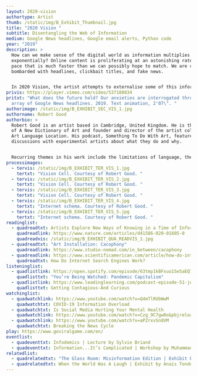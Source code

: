 ```yaml
---
layout: 2020-vision
authortype: Artist
thumb: /static/img/B_Exhibit_Thumbnail.jpg
title: "2020 Vision "
subtitle: Disentangling the Web of Information
medium: Google News headlines, Google email alerts, Python code
year: "2019"
description: >
  How can we make sense of the digital world as information multiplies
  exponentially? Online content is proliferating at an astonishing rate, at a
  pace that is much faster than we can possibly hope to match. We are constantly
  bombarded with headlines, clickbait titles, and fake news. 


  In 2020 Vision, the artist attempts to externalise some of this information using animations of various headlines, which reflect back a sense of anxiety as we are bombarded with questions, some trivial and some vitally important. These animations grow on the screen like a virus in a Petri dish before gradually receding again. 
privis: https://player.vimeo.com/video/537188834
pritxt: "What does the future hold? Our anxieties are interrogated through an
  array of Google News headlines. 2019. Text animation, 2'07\". "
authorimage: /static/img/B_EXHIBIT_SEC_VIS_1.jpg
authorname: Robert Good
authorbio: >
  Robert Good is an artist based in Cambridge, United Kingdom. He is the editor
  of A New Dictionary of Art and founder and director of the artist collective
  Art Language Location. His podcast, Something To Do With Art, features
  discussions with experimental artists about what they do and why.


  Recurring themes in his work include the limitations of language, the problems of knowledge, and the transition from analogue to digital. He has an ongoing interest in the astronomical sublime. His previous works include 3000 definitions of “Art” for A New Dictionary of Art and 13,000 news headlines for BREAKING. Future projects include Dr Good Investigates... What Is Reality? at Science Gallery Rotterdam in November 2020, and Bookworks at UWE, Bristol in 2021.
processimages:
  - tervis: /static/img/B_EXHIBIT_TER_VIS_1.jpg
    tertxt: "Vision Cell. Courtesy of Robert Good. "
  - tervis: /static/img/B_EXHIBIT_TER_VIS_2.jpg
    tertxt: "Vision Cell. Courtesy of Robert Good. "
  - tervis: /static/img/B_EXHIBIT_TER_VIS_3.jpg
    tertxt: "Vision Cell. Courtesy of Robert Good. "
  - tervis: /static/img/B_EXHIBIT_TER_VIS_4.jpg
    tertxt: "Internet schema. Courtesy of Robert Good. "
  - tervis: /static/img/B_EXHIBIT_TER_VIS_5.jpg
    tertxt: "Internet schema. Courtesy of Robert Good. "
readinglist:
  - quadreadtxt: Artists Explore New Ways of Knowing in a Time of Information Overload
    quadreadlink: https://www.nature.com/articles/d41586-020-01605-0
    quadreadvis: /static/img/B_EXHIBIT_QUA_READVIS_1.jpg
  - quadreadtxt: "Art Installation: Cacophony"
    quadreadlink: https://www.studio-nomad.com/in_between/cacophony
  - quadreadlink: https://www.scientificamerican.com/article/how-do-internet-search-en/
    quadreadtxt: How Do Internet Search Engines Work?
listeninglist:
  - quadlistlink: https://open.spotify.com/episode/63tmp1kBFxuo1Se5aEQ7hn
    quadlisttxt: "You’re Being Watched: Pandemic Capitalism"
  - quadlistlink: https://www.leadinglearning.com/podcast-episode-51-jonah-berger/
    quadlisttxt: Getting Contagious-And Curious
watchinglist:
  - quadwatchlink: https://www.youtube.com/watch?v=Q4mTlRUbWwM
    quadwatchtxt: COVID-19 Information Overload
  - quadwatchtxt: Is Social Media Hurting Your Mental Health
    quadwatchlink: https://www.youtube.com/watch?v=Czg_9C7gw0o&pbjreload=101
  - quadwatchlink: https://www.youtube.com/watch?v=aPZrxvSn8VM
    quadwatchtxt: Breaking the News Cycle
play: https://www.goviralgame.com/en/
eventlist:
  - quadeventtxt: Infodemics | Lecture by Sylvie Briand
  - quadeventtxt: Information...It’s Complicated | Workshop by Muhammad Radwan
relatedlist:
  - quadrelatedtxt: "The Glass Room: Misinformation Edition | Exhibit by Tactical Tech "
  - quadrelatedtxt: When the World Was A Laugh | Exhibit by Anais Tondeur
---
```

